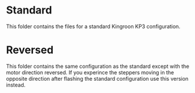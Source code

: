 # Standard
This folder contains the files for a standard Kingroon KP3 configuration.

# Reversed
This folder contains the same configuration as the standard except with the motor direction reversed. If you experince the steppers moving in the opposite direction after flashing the standard configuration use this version instead.